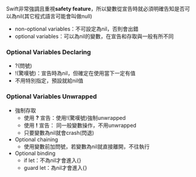 Swift非常強調且重視**safety feature**，所以變數從宣告時就必須明確告知是否可以為nil(其它程式語言可能會叫做null)
- non-optional variables：不可設定為nil，否則會出錯
- optional variables：可以為nil的變數，在宣告和存取與一般有所不同

### Optional Variables Declaring
- ?(問號)
- !(驚嘆號)：宣告時為nil，但確定在使用當下一定有值
- 不用特別指定，預設就給nil值

### Optional Variables Unwrapped
- 強制存取
	- 使用 **?** 宣告：使用!(驚嘆號)強制unwrapped
	- 使用 **!** 宣告： 同一般變數操作，不用unwrapped
	- 只要變數為nil就會crash(閃退)
- Optional chaining
	- 使用變數前加問號，若變數為nil就直接離開，不往執行	
- Optional binding
	- if let：不為nil才會進入{}
	- guard let：為nil才會進入{}
